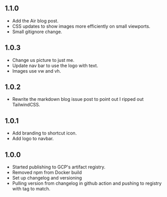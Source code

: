 ## 1.1.0
- Add the Air blog post.
- CSS updates to show images more efficiently on small viewports.
- Small gitignore change.

## 1.0.3
- Change us picture to just me.
- Update nav bar to use the logo with text.
- Images use vw and vh.

## 1.0.2
- Rewrite the markdown blog issue post to point out I ripped out TailwindCSS.

## 1.0.1
- Add branding to shortcut icon.
- Add logo to navbar.

## 1.0.0
- Started publishing to GCP's artifact registry.
- Removed npm from Docker build
- Set up changelog and versioning
- Pulling version from changelog in github action and pushing to registry with tag to match.
